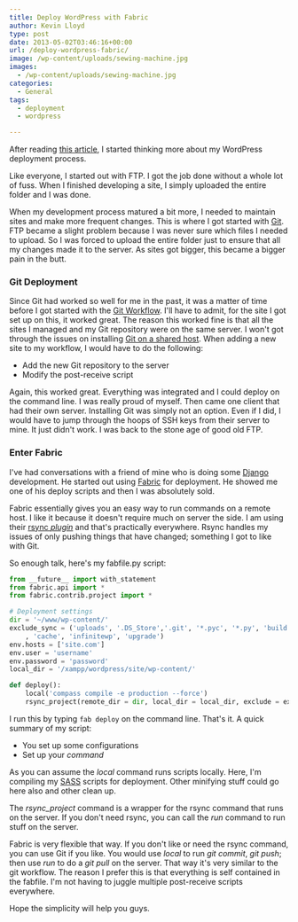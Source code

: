 ```yaml
---
title: Deploy WordPress with Fabric
author: Kevin Lloyd
type: post
date: 2013-05-02T03:46:16+00:00
url: /deploy-wordpress-fabric/
image: /wp-content/uploads/sewing-machine.jpg
images:
  - /wp-content/uploads/sewing-machine.jpg
categories:
  - General
tags:
  - deployment
  - wordpress

---
```

After reading [this article][2], I started thinking more about my WordPress deployment process.

Like everyone, I started out with FTP. I got the job done without a whole lot of fuss. When I finished developing a site, I simply uploaded the entire folder and I was done.

When my development process matured a bit more, I needed to maintain sites and make more frequent changes. This is where I got started with [Git][3]. FTP became a slight problem because I was never sure which files I needed to upload. So I was forced to upload the entire folder just to ensure that all my changes made it to the server. As sites got bigger, this became a bigger pain in the butt.

### Git Deployment

Since Git had worked so well for me in the past, it was a matter of time before I got started with the [Git Workflow][4]. I'll have to admit, for the site I got set up on this, it worked great. The reason this worked fine is that all the sites I managed and my Git repository were on the same server. I won't got through the issues on installing [Git on a shared host][5]. When adding a new site to my workflow, I would have to do the following:

  * <span style="line-height: 13px;">Add the new Git repository to the server</span>
  * Modify the post-receive script

Again, this worked great. Everything was integrated and I could deploy on the command line. I was really proud of myself. Then came one client that had their own server. Installing Git was simply not an option. Even if I did, I would have to jump through the hoops of SSH keys from their server to mine. It just didn't work. I was back to the stone age of good old FTP.

### Enter Fabric

I've had conversations with a friend of mine who is doing some [Django][6] development. He started out using [Fabric][7] for deployment. He showed me one of his deploy scripts and then I was absolutely sold.

Fabric essentially gives you an easy way to run commands on a remote host. I like it because it doesn't require much on server the side. I am using their [rsync _plugin_][8] and that's practically everywhere. Rsync handles my issues of only pushing things that have changed; something I got to like with Git.

So enough talk, here's my fabfile.py script:
```python
from __future__ import with_statement
from fabric.api import *
from fabric.contrib.project import *

# Deployment settings
dir = '~/www/wp-content/'
exclude_sync = ('uploads', '.DS_Store','.git', '*.pyc', '*.py', 'build', '.htaccess', 'wp-config.php', '.sass-cache', '*.log', '*.tmp', '*.bak', '*.sublime-*'
	, 'cache', 'infinitewp', 'upgrade')
env.hosts = ['site.com']
env.user = 'username'
env.password = 'password'
local_dir = '/xampp/wordpress/site/wp-content/'

def deploy():
	local('compass compile -e production --force')
	rsync_project(remote_dir = dir, local_dir = local_dir, exclude = exclude_sync, delete = False)
```

I run this by typing `fab deploy` on the command line. That's it. A quick summary of my script:

  * <span style="line-height: 13px;">You set up some configurations</span>
  * Set up your _command_

As you can assume the _local_ command runs scripts locally. Here, I'm compiling my [SASS][9] scripts for deployment. Other minifying stuff could go here also and other clean up.

The _rsync_project_ command is a wrapper for the rsync command that runs on the server. If you don't need rsync, you can call the _run_ command to run stuff on the server.

Fabric is very flexible that way. If you don't like or need the rsync command, you can use Git if you like. You would use _local_ to run _git commit_, _git push_; then use _run_ to do a _git pull_ on the server. That way it's very similar to the git workflow. The reason I prefer this is that everything is self contained in the fabfile. I'm not having to juggle multiple post-receive scripts everywhere.

Hope the simplicity will help you guys.

 [1]: /wp-content/uploads/sewing-machine.jpg
 [2]: http://wp.smashingmagazine.com/2013/04/15/wordpress-deployment-survey/
 [3]: https://webdevelopment2.com/gitting-started-git/ "Gitting Started with Git – Quick and Dirty"
 [4]: https://gist.github.com/rmanalan/735260 "Git Workflow"
 [5]: http://rcrisman.net/article/9/installing-git-on-hostmonster-bluehost-accounts
 [6]: https://www.djangoproject.com/
 [7]: http://docs.fabfile.org/en/1.6/
 [8]: http://docs.fabfile.org/en/1.6/api/contrib/project.html
 [9]: https://webdevelopment2.com/getting-sassy-with-compass-and-sass/ "Getting Sassy with Compass and Sass"